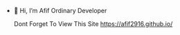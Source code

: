 - 👋 Hi, I’m Afif
  Ordinary Developer


  Dont Forget To View This Site
  https://afif2916.github.io/

